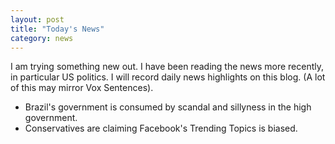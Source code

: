 ```yaml
---
layout: post
title: "Today's News"
category: news
---
```


I am trying something new out. I have been reading the news more recently, in particular
US politics. I will record daily news highlights on this blog. (A lot of this may mirror
Vox Sentences).

* Brazil's government is consumed by scandal and sillyness in the high government.
* Conservatives are claiming Facebook's Trending Topics is biased.
